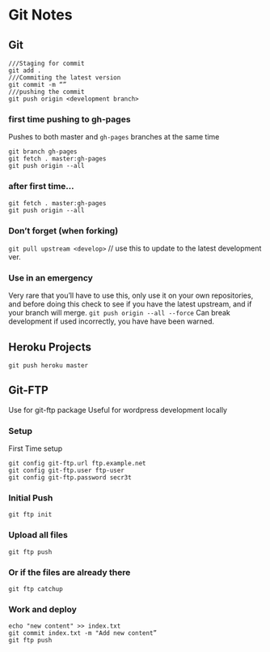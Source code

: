 # Git Notes

## Git
```
///Staging for commit
git add .
///Commiting the latest version
git commit -m “”
///pushing the commit
git push origin <development branch>
```
### first time pushing to gh-pages
Pushes to both master and `gh-pages` branches at the same time
```
git branch gh-pages
git fetch . master:gh-pages
git push origin --all
```
### after first time...
```
git fetch . master:gh-pages
git push origin --all
```
### Don’t forget (when forking)
`git pull upstream <develop>`
// use this to update to the latest development ver.

### Use in an emergency
Very rare that you’ll have to use this, only use it on your own repositories, and before doing this check to see if you have the latest upstream, and if your branch will merge.
`git push origin --all --force`
Can break development if used incorrectly, you have have been warned.

## Heroku Projects
`git push heroku master`


## Git-FTP
Use for git-ftp package
Useful for wordpress development locally
### Setup
First Time setup
```
git config git-ftp.url ftp.example.net
git config git-ftp.user ftp-user
git config git-ftp.password secr3t
```
### Initial Push
`git ftp init`

### Upload all files
`git ftp push`

### Or if the files are already there
`git ftp catchup`

### Work and deploy
```
echo "new content" >> index.txt
git commit index.txt -m "Add new content”
git ftp push
```